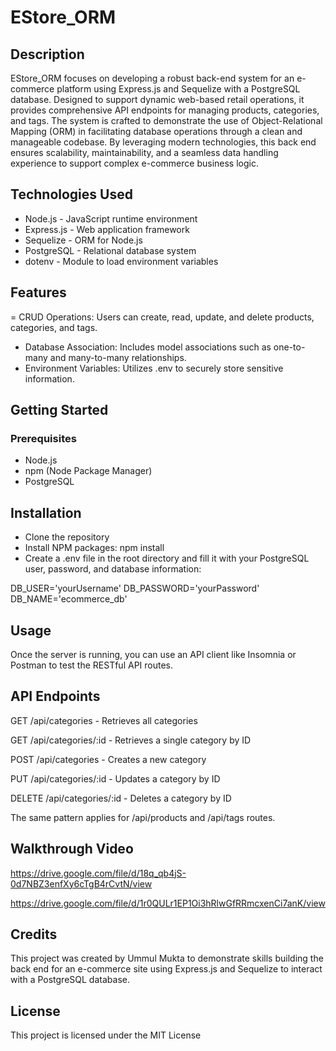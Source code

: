 # EStore_ORM
## Description
EStore_ORM focuses on developing a robust back-end system for an e-commerce platform using Express.js and Sequelize with a PostgreSQL database. Designed to support dynamic web-based retail operations, it provides comprehensive API endpoints for managing products, categories, and tags. The system is crafted to demonstrate the use of Object-Relational Mapping (ORM) in facilitating database operations through a clean and manageable codebase. By leveraging modern technologies, this back end ensures scalability, maintainability, and a seamless data handling experience to support complex e-commerce business logic.

## Technologies Used
- Node.js - JavaScript runtime environment
- Express.js - Web application framework
- Sequelize - ORM for Node.js
- PostgreSQL - Relational database system
- dotenv - Module to load environment variables
## Features
= CRUD Operations: Users can create, read, update, and delete products, categories, and tags.
- Database Association: Includes model associations such as one-to-many and many-to-many relationships.
- Environment Variables: Utilizes .env to securely store sensitive information.
## Getting Started
### Prerequisites
- Node.js
- npm (Node Package Manager)
- PostgreSQL
## Installation
- Clone the repository
- Install NPM packages: npm install
- Create a .env file in the root directory and fill it with your PostgreSQL user, password, and database information:
  
DB_USER='yourUsername'
DB_PASSWORD='yourPassword'
DB_NAME='ecommerce_db'

## Usage
Once the server is running, you can use an API client like Insomnia or Postman to test the RESTful API routes.

## API Endpoints

GET /api/categories - Retrieves all categories

GET /api/categories/:id - Retrieves a single category by ID

POST /api/categories - Creates a new category

PUT /api/categories/:id - Updates a category by ID

DELETE /api/categories/:id - Deletes a category by ID

The same pattern applies for /api/products and /api/tags routes.

## Walkthrough Video

 https://drive.google.com/file/d/18q_qb4jS-0d7NBZ3enfXy6cTgB4rCvtN/view

 https://drive.google.com/file/d/1r0QULr1EP1Oi3hRlwGfRRmcxenCi7anK/view

 
 ## Credits
 
 This project was created by Ummul Mukta to demonstrate skills building the back end for an e-commerce site using Express.js and Sequelize to interact with a PostgreSQL database.
 
## License
This project is licensed under the MIT License
